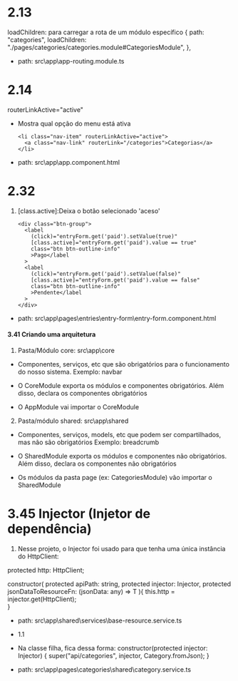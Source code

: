 # 2.13

loadChildren: para carregar a rota de um módulo específico
{
path: "categories",
loadChildren: "./pages/categories/categories.module#CategoriesModule",
},

- path: src\app\app-routing.module.ts

# 2.14

routerLinkActive="active"

- Mostra qual opção do menu está ativa

      <li class="nav-item" routerLinkActive="active">
        <a class="nav-link" routerLink="/categories">Categorias</a>
      </li>

- path: src\app\app.component.html

# 2.32

1.  [class.active]:Deixa o botão selecionado 'aceso'

        <div class="btn-group">
          <label
            (click)="entryForm.get('paid').setValue(true)"
            [class.active]="entryForm.get('paid').value == true"
            class="btn btn-outline-info"
            >Pago</label
          >
          <label
            (click)="entryForm.get('paid').setValue(false)"
            [class.active]="entryForm.get('paid').value == false"
            class="btn btn-outline-info"
            >Pendente</label
          >
        </div>

- path: src\app\pages\entries\entry-form\entry-form.component.html

#### 3.41 Criando uma arquitetura

1. Pasta/Módulo core: src\app\core

- Componentes, serviços, etc que são obrigatórios para o funcionamento do nosso sistema.
  Exemplo: navbar

- O CoreModule exporta os módulos e componentes obrigatórios. Além disso, declara os componentes obrigatórios
- O AppModule vai importar o CoreModule

2. Pasta/módulo shared: src\app\shared

- Componentes, serviços, models, etc que podem ser compartilhados, mas não são obrigatórios
  Exemplo: breadcrumb

- O SharedModule exporta os módulos e componentes não obrigatórios. Além disso, declara os componentes não obrigatórios
- Os módulos da pasta page (ex: CategoriesModule) vão importar o SharedModule

# 3.45 Injector (Injetor de dependência)

1. Nesse projeto, o Injector foi usado para que tenha uma única instância do HttpClient:

protected http: HttpClient;

constructor(
protected apiPath: string,
protected injector: Injector,
protected jsonDataToResourceFn: (jsonData: any) => T
){
this.http = injector.get(HttpClient);  
 }

- path: src\app\shared\services\base-resource.service.ts

- 1.1

- Na classe filha, fica dessa forma:
  constructor(protected injector: Injector) {
  super("api/categories", injector, Category.fromJson);
  }

- path: src\app\pages\categories\shared\category.service.ts
